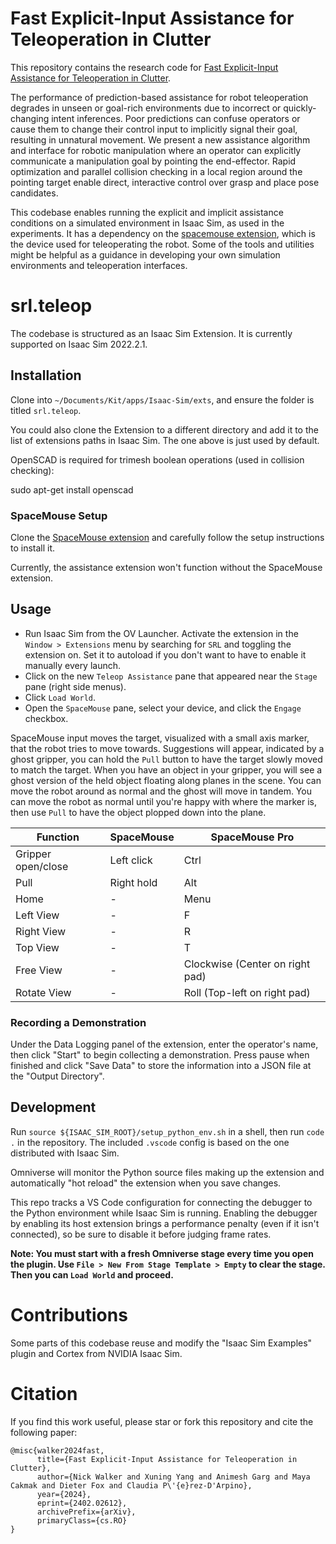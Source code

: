 # Fast Explicit-Input Assistance for Teleoperation in Clutter
This repository contains the research code for [Fast Explicit-Input Assistance for Teleoperation in Clutter](https://arxiv.org/abs/2402.02612).

The performance of prediction-based assistance for robot teleoperation degrades in unseen or goal-rich environments due to incorrect or quickly-changing intent inferences.
Poor predictions can confuse operators or cause them to change their control input to implicitly signal their goal, resulting in unnatural movement. We present a new assistance algorithm and interface for robotic manipulation where an operator can explicitly communicate a manipulation goal by pointing the end-effector. Rapid optimization and parallel collision checking in a local region around the pointing target enable direct, interactive control over grasp and place pose candidates.

This codebase enables running the explicit and implicit assistance conditions on a simulated environment in Isaac Sim, as used in the experiments. It has a dependency on the [spacemouse extension](https://github.com/NVlabs/spacemouse-extension), which is the device used for teleoperating the robot. Some of the tools and utilities might be helpful as a guidance in developing your own simulation environments and teleoperation interfaces.


# srl.teleop

The codebase is structured as an Isaac Sim Extension. It is currently supported on Isaac Sim 2022.2.1.

## Installation

Clone into `~/Documents/Kit/apps/Isaac-Sim/exts`, and ensure the folder is titled `srl.teleop`.

You could also clone the Extension to a different directory and add it to the list of extensions paths in Isaac Sim. The one above is just used by default. 

OpenSCAD is required for trimesh boolean operations (used in collision checking):

  sudo apt-get install openscad


### SpaceMouse Setup

Clone the [SpaceMouse extension](https://github.com/NVlabs/spacemouse-extension) and carefully follow the setup instructions to install it. 

Currently, the assistance extension won't function without the SpaceMouse extension.

<!-- #### 2022.2.0:

Cortex doesn't declare a module, which seems to prevent imports from other extensions. Add the following to its `extension.toml`:

    [[python.module]]
    name = "omni.isaac" -->

## Usage

* Run Isaac Sim from the OV Launcher. Activate the extension in the `Window > Extensions` menu by searching for `SRL` and toggling the extension on. Set it to autoload if you don't  want to have to enable it manually every launch.
* Click on the new `Teleop Assistance` pane that appeared near the `Stage` pane (right side menus).
* Click `Load World`.
* Open the `SpaceMouse` pane, select your device, and click the `Engage` checkbox.

SpaceMouse input moves the target, visualized with a small axis marker, that the robot tries to move towards. Suggestions will appear, indicated by a ghost gripper, you can hold the `Pull` button to have the target slowly moved to match the target. When you have an object in your gripper, you will see a ghost version of the held object floating along planes in the scene. You can move the robot around as normal and the ghost will move in tandem. You can move the robot as normal until you're happy with where the marker is, then use `Pull` to have the object plopped down into the plane.

| Function           | SpaceMouse | SpaceMouse Pro |
|--------------------|------------|----------------|
| Gripper open/close | Left click | Ctrl           |
| Pull               | Right hold | Alt            |
| Home               | -          | Menu           |
| Left View          | -          | F              |
| Right View         | -          | R              |
| Top View           | -          | T              |
| Free View          | -          | Clockwise (Center on right pad)       |
| Rotate View        | -          | Roll (Top-left on right pad)  |


### Recording a Demonstration

Under the Data Logging panel of the extension, enter the operator's name, then click "Start" to begin collecting a demonstration. Press pause when finished and click "Save Data" to store the information into a JSON file at the "Output Directory".

## Development

Run `source ${ISAAC_SIM_ROOT}/setup_python_env.sh` in a shell, then run `code .` in the repository. The included `.vscode` config is based on the one distributed with Isaac Sim.

Omniverse will monitor the Python source files making up the extension and automatically "hot reload" the extension when you save changes.

This repo tracks a VS Code configuration for connecting the debugger to the Python environment while Isaac Sim is running. Enabling the debugger by enabling its host extension brings a performance penalty (even if it isn't connected), so be sure to disable it before judging frame rates.

**Note: You must start with a fresh Omniverse stage every time you open the plugin. Use `File > New From Stage Template > Empty` to clear the stage. Then you can `Load World` and proceed.**


# Contributions

Some parts of this codebase reuse and modify the "Isaac Sim Examples" plugin and Cortex from NVIDIA Isaac Sim.

# Citation
If you find this work useful, please star or fork this repository and cite the following paper:
```
@misc{walker2024fast,
      title={Fast Explicit-Input Assistance for Teleoperation in Clutter}, 
      author={Nick Walker and Xuning Yang and Animesh Garg and Maya Cakmak and Dieter Fox and Claudia P\'{e}rez-D'Arpino},
      year={2024},
      eprint={2402.02612},
      archivePrefix={arXiv},
      primaryClass={cs.RO}
}
```
